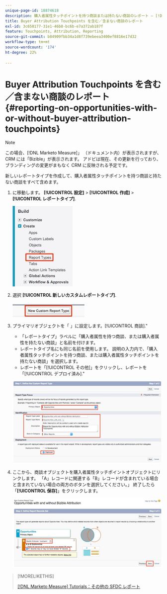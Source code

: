 ```yaml
---
unique-page-id: 18874618
description: 購入者属性タッチポイントを持つ商談または持たない商談のレポート — [!DNL Marketo Measure]
title: Buyer Attribution Touchpoints を含む／含まない商談のレポート
exl-id: 3c658177-31e1-46b8-bc6b-e7a372ab187f
feature: Touchpoints, Attribution, Reporting
source-git-commit: b84909fbb34a1d8f739ebeea3400ef8816e17d32
workflow-type: tm+mt
source-wordcount: '174'
ht-degree: 22%

---
```


# Buyer Attribution Touchpoints を含む／含まない商談のレポート {#reporting-on-opportunities-with-or-without-buyer-attribution-touchpoints}

>[!NOTE]
>
>この場合、[!DNL Marketo Measure]」 （ドキュメント内）が表示されますが、CRM には「Bizible」が表示されます。 アドビは現在、その更新を行っており、ブランディングの変更がまもなく CRM に反映される予定です。

新しいレポートタイプを作成して、購入者属性タッチポイントを持つ商談と持たない商談をすべて含めます。

1. に移動します。 **[!UICONTROL 設定]** > **[!UICONTROL 作成]** > **[!UICONTROL レポートタイプ]**.

   ![](assets/1-1.jpg)

1. 選択 **[!UICONTROL 新しいカスタムレポートタイプ]**.

   ![](assets/2-1.jpg)

1. プライマリオブジェクトを「 」に設定します。[!UICONTROL 商談].&quot;

   * 「レポートタイプ」ラベルに「購入者属性を持つ商談、または購入者属性を持たない商談」と名前を付けます。
   * レポートタイプ名にも同じ名前を使用します。 説明の入力内で、「購入者属性タッチポイントを持つ商談、または購入者属性タッチポイントを持たない商談」を選択します。
   * レポートを「[!UICONTROL その他]」をクリックし、レポートを「[!UICONTROL デプロイ済み].&quot;

   ![](assets/3-1.jpg)

1. ここから、商談オブジェクトを購入者属性タッチポイントオブジェクトにリンクします。 「A」レコードに関連する「B」レコードが含まれている場合と含まれていない場合の両方のボタンを選択してください。」 終了したら「**[!UICONTROL 保存]**」をクリックします。

   ![](assets/4-1.jpg)

>[!MORELIKETHIS]
>
>[[!DNL Marketo Measure] Tutorials：その他の SFDC レポート](https://experienceleague.adobe.com/en/docs/marketo-measure-learn/tutorials/onboarding/marketo-measure-102/addtional-salesforce-reports)
